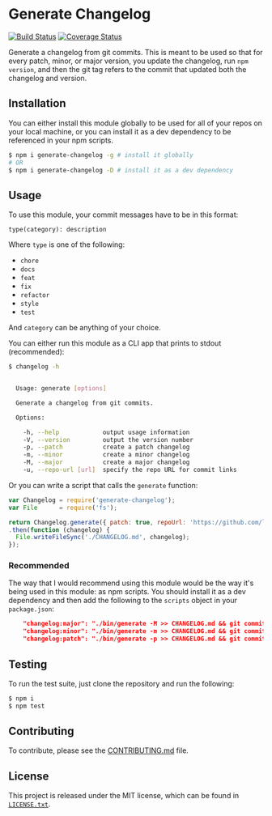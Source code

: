 # Generate Changelog

[![Build Status](https://travis-ci.org/lob/generate-changelog.svg)](https://travis-ci.org/lob/generate-changelog)
[![Coverage Status](https://coveralls.io/repos/lob/generate-changelog/badge.svg?branch=master&service=github)](https://coveralls.io/github/lob/generate-changelog?branch=master)

Generate a changelog from git commits. This is meant to be used so that for every patch, minor, or major version, you update the changelog, run `npm version`, and then the git tag refers to the commit that updated both the changelog and version.

## Installation

You can either install this module globally to be used for all of your repos on your local machine, or you can install it as a dev dependency to be referenced in your npm scripts.

```bash
$ npm i generate-changelog -g # install it globally
# OR
$ npm i generate-changelog -D # install it as a dev dependency
```

## Usage

To use this module, your commit messages have to be in this format:

```
type(category): description
```

Where `type` is one of the following:

* `chore`
* `docs`
* `feat`
* `fix`
* `refactor`
* `style`
* `test`

And `category` can be anything of your choice.

You can either run this module as a CLI app that prints to stdout (recommended):

```bash
$ changelog -h


  Usage: generate [options]

  Generate a changelog from git commits.

  Options:

    -h, --help            output usage information
    -V, --version         output the version number
    -p, --patch           create a patch changelog
    -m, --minor           create a minor changelog
    -M, --major           create a major changelog
    -u, --repo-url [url]  specify the repo URL for commit links

```

Or you can write a script that calls the `generate` function:

```js
var Changelog = require('generate-changelog');
var File      = require('fs');

return Changelog.generate({ patch: true, repoUrl: 'https://github.com/lob/generate-changelog' })
.then(function (changelog) {
  File.writeFileSync('./CHANGELOG.md', changelog);
});
```

### Recommended

The way that I would recommend using this module would be the way it's being used in this module: as npm scripts. You should install it as a dev dependency and then add the following to the `scripts` object in your `package.json`:

```json
    "changelog:major": "./bin/generate -M >> CHANGELOG.md && git commit -am 'updated CHANGELOG.md' && npm version major && git push origin && git push origin --tags",
    "changelog:minor": "./bin/generate -m >> CHANGELOG.md && git commit -am 'updated CHANGELOG.md' && npm version minor && git push origin && git push origin --tags",
    "changelog:patch": "./bin/generate -p >> CHANGELOG.md && git commit -am 'updated CHANGELOG.md' && npm version patch && git push origin && git push origin --tags",
```

## Testing

To run the test suite, just clone the repository and run the following:

```bash
$ npm i
$ npm test
```

## Contributing

To contribute, please see the [CONTRIBUTING.md](CONTRIBUTING.md) file.

## License

This project is released under the MIT license, which can be found in [`LICENSE.txt`](LICENSE.txt).
